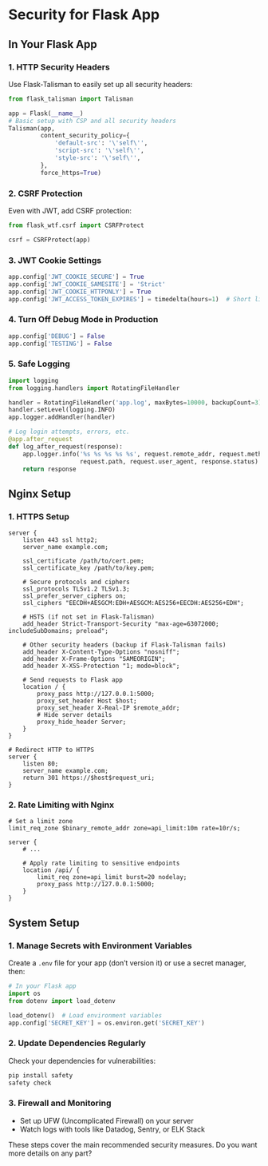 # Security for Flask App

## In Your Flask App

### 1. HTTP Security Headers
Use Flask-Talisman to easily set up all security headers:

```python
from flask_talisman import Talisman

app = Flask(__name__)
# Basic setup with CSP and all security headers
Talisman(app, 
         content_security_policy={
             'default-src': '\'self\'',
             'script-src': '\'self\'',
             'style-src': '\'self\'',
         },
         force_https=True)
```

### 2. CSRF Protection
Even with JWT, add CSRF protection:

```python
from flask_wtf.csrf import CSRFProtect

csrf = CSRFProtect(app)
```

### 3. JWT Cookie Settings
```python
app.config['JWT_COOKIE_SECURE'] = True
app.config['JWT_COOKIE_SAMESITE'] = 'Strict'
app.config['JWT_COOKIE_HTTPONLY'] = True
app.config['JWT_ACCESS_TOKEN_EXPIRES'] = timedelta(hours=1)  # Short life
```

### 4. Turn Off Debug Mode in Production
```python
app.config['DEBUG'] = False
app.config['TESTING'] = False
```

### 5. Safe Logging
```python
import logging
from logging.handlers import RotatingFileHandler

handler = RotatingFileHandler('app.log', maxBytes=10000, backupCount=3)
handler.setLevel(logging.INFO)
app.logger.addHandler(handler)

# Log login attempts, errors, etc.
@app.after_request
def log_after_request(response):
    app.logger.info('%s %s %s %s %s', request.remote_addr, request.method, 
                    request.path, request.user_agent, response.status)
    return response
```

## Nginx Setup

### 1. HTTPS Setup
```nginx
server {
    listen 443 ssl http2;
    server_name example.com;

    ssl_certificate /path/to/cert.pem;
    ssl_certificate_key /path/to/key.pem;
    
    # Secure protocols and ciphers
    ssl_protocols TLSv1.2 TLSv1.3;
    ssl_prefer_server_ciphers on;
    ssl_ciphers "EECDH+AESGCM:EDH+AESGCM:AES256+EECDH:AES256+EDH";
    
    # HSTS (if not set in Flask-Talisman)
    add_header Strict-Transport-Security "max-age=63072000; includeSubDomains; preload";
    
    # Other security headers (backup if Flask-Talisman fails)
    add_header X-Content-Type-Options "nosniff";
    add_header X-Frame-Options "SAMEORIGIN";
    add_header X-XSS-Protection "1; mode=block";
    
    # Send requests to Flask app
    location / {
        proxy_pass http://127.0.0.1:5000;
        proxy_set_header Host $host;
        proxy_set_header X-Real-IP $remote_addr;
        # Hide server details
        proxy_hide_header Server;
    }
}

# Redirect HTTP to HTTPS
server {
    listen 80;
    server_name example.com;
    return 301 https://$host$request_uri;
}
```

### 2. Rate Limiting with Nginx
```nginx
# Set a limit zone
limit_req_zone $binary_remote_addr zone=api_limit:10m rate=10r/s;

server {
    # ...
    
    # Apply rate limiting to sensitive endpoints
    location /api/ {
        limit_req zone=api_limit burst=20 nodelay;
        proxy_pass http://127.0.0.1:5000;
    }
}
```

## System Setup

### 1. Manage Secrets with Environment Variables
Create a `.env` file for your app (don’t version it) or use a secret manager, then:

```python
# In your Flask app
import os
from dotenv import load_dotenv

load_dotenv()  # Load environment variables
app.config['SECRET_KEY'] = os.environ.get('SECRET_KEY')
```

### 2. Update Dependencies Regularly
Check your dependencies for vulnerabilities:
```bash
pip install safety
safety check
```

### 3. Firewall and Monitoring
- Set up UFW (Uncomplicated Firewall) on your server
- Watch logs with tools like Datadog, Sentry, or ELK Stack

These steps cover the main recommended security measures. Do you want more details on any part?
